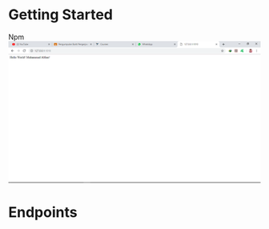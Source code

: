 # Getting Started
Npm
![alt text](https://github.com/Alfian29/Getting-Started-Endpoints/blob/master/npm.png?raw=true)

# Endpoints
